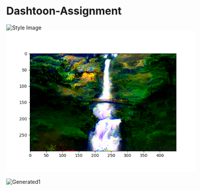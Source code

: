 # Dashtoon-Assignment
![Style Image](image-from-rawpixel-id-537404-jpeg.jpeg)
![Generated Image](Generated1.png)

![Generated1](https://github.com/PrashivS/Dashtoon-Assignment/assets/105016739/f15d6406-a28b-404e-b46d-f32d68b67d1c)
